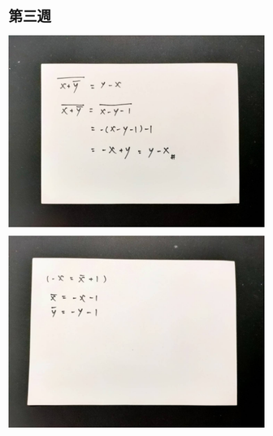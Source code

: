 # 第三週

![](https://github.com/al2698/co110a/blob/1350fad4ff1d77f4a47225ad25b69848490d750c/hw/picture/20186.jpg)

![](https://github.com/al2698/co110a/blob/1350fad4ff1d77f4a47225ad25b69848490d750c/hw/picture/20184.jpg)
